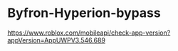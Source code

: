 # Byfron-Hyperion-bypass
https://www.roblox.com/mobileapi/check-app-version?appVersion=AppUWPV3.546.689
